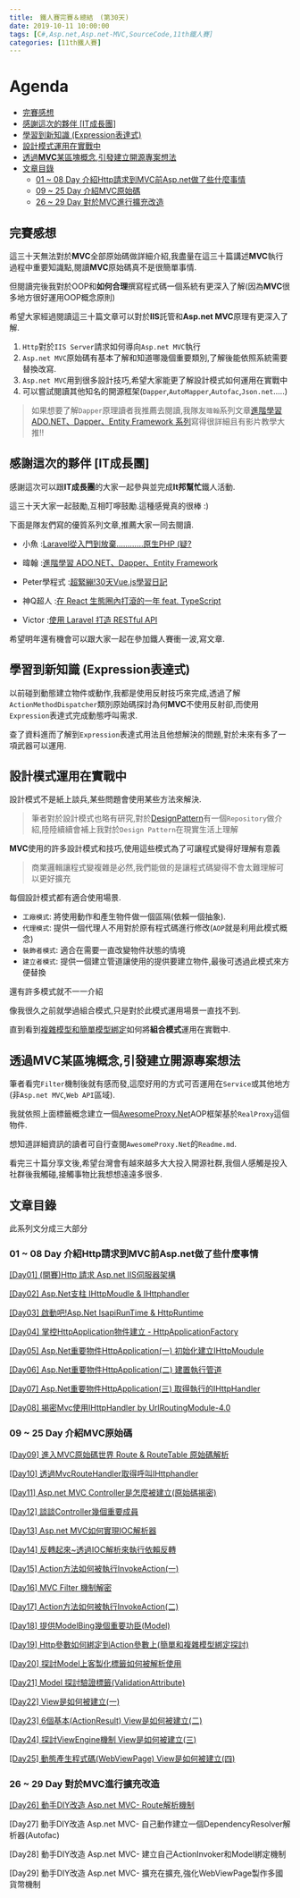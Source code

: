 ```yaml
---
title:　鐵人賽完賽＆總結　(第30天)
date: 2019-10-11 10:00:00
tags: [C#,Asp.net,Asp.net-MVC,SourceCode,11th鐵人賽]
categories: [11th鐵人賽]
---
```


# Agenda<!-- omit in toc -->
- [完賽感想](#%e5%ae%8c%e8%b3%bd%e6%84%9f%e6%83%b3)
- [感謝這次的夥伴 [IT成長團]](#%e6%84%9f%e8%ac%9d%e9%80%99%e6%ac%a1%e7%9a%84%e5%a4%a5%e4%bc%b4-it%e6%88%90%e9%95%b7%e5%9c%98)
- [學習到新知識 (Expression表達式)](#%e5%ad%b8%e7%bf%92%e5%88%b0%e6%96%b0%e7%9f%a5%e8%ad%98-expression%e8%a1%a8%e9%81%94%e5%bc%8f)
- [設計模式運用在實戰中](#%e8%a8%ad%e8%a8%88%e6%a8%a1%e5%bc%8f%e9%81%8b%e7%94%a8%e5%9c%a8%e5%af%a6%e6%88%b0%e4%b8%ad)
- [透過**MVC**某區塊概念,引發建立開源專案想法](#%e9%80%8f%e9%81%8emvc%e6%9f%90%e5%8d%80%e5%a1%8a%e6%a6%82%e5%bf%b5%e5%bc%95%e7%99%bc%e5%bb%ba%e7%ab%8b%e9%96%8b%e6%ba%90%e5%b0%88%e6%a1%88%e6%83%b3%e6%b3%95)
- [文章目錄](#%e6%96%87%e7%ab%a0%e7%9b%ae%e9%8c%84)
  - [01 ~ 08 Day 介紹Http請求到MVC前Asp.net做了些什麼事情](#01--08-day-%e4%bb%8b%e7%b4%b9http%e8%ab%8b%e6%b1%82%e5%88%b0mvc%e5%89%8daspnet%e5%81%9a%e4%ba%86%e4%ba%9b%e4%bb%80%e9%ba%bc%e4%ba%8b%e6%83%85)
  - [09 ~ 25 Day 介紹MVC原始碼](#09--25-day-%e4%bb%8b%e7%b4%b9mvc%e5%8e%9f%e5%a7%8b%e7%a2%bc)
  - [26 ~ 29 Day 對於MVC進行擴充改造](#26--29-day-%e5%b0%8d%e6%96%bcmvc%e9%80%b2%e8%a1%8c%e6%93%b4%e5%85%85%e6%94%b9%e9%80%a0)

## 完賽感想

這三十天無法對於**MVC**全部原始碼做詳細介紹,我盡量在這三十篇講述**MVC**執行過程中重要知識點,閱讀**MVC**原始碼真不是很簡單事情.

但閱讀完後我對於OOP和**如何合理**撰寫程式碼一個系統有更深入了解(因為**MVC**很多地方很好運用OOP概念原則)

希望大家經過閱讀這三十篇文章可以對於**IIS**託管和**Asp.net MVC**原理有更深入了解.

1. `Http`對於`IIS Server`請求如何導向`Asp.net MVC`執行
2. `Asp.net MVC`原始碼有基本了解和知道哪幾個重要類別,了解後能依照系統需要替換改寫.
3. `Asp.net MVC`用到很多設計技巧,希望大家能更了解設計模式如何運用在實戰中
4. 可以嘗試閱讀其他知名的開源框架(`Dapper`,`AutoMapper`,`Autofac`,`Json.net`.....)

> 如果想要了解`Dapper`原理讀者我推薦去閱讀,我隊友`暐翰`系列文章[進階學習 ADO.NET、Dapper、Entity Framework 系列](https://ithelp.ithome.com.tw/articles/10215127)寫得很詳細且有影片教學大推!!

## 感謝這次的夥伴 [IT成長團]

感謝這次可以跟**IT成長團**的大家一起參與並完成**It邦幫忙**鐵人活動.

這三十天大家一起鼓勵,互相叮嚀鼓勵.這種感覺真的很棒 :)

下面是隊友們寫的優質系列文章,推薦大家一同去閱讀.

* 小魚 :[Laravel從入門到放棄…………原生PHP (疑?](https://ithelp.ithome.com.tw/users/20105694/ironman/2139)

* 暐翰 :[進階學習 ADO.NET、Dapper、Entity Framework ](https://ithelp.ithome.com.tw/users/20105988/ironman/2161)

* Peter學程式 :[超緊繃!30天Vue.js學習日記](https://ithelp.ithome.com.tw/users/20110850/ironman/2171)

* 神Q超人 :[在 React 生態圈內打滾的一年 feat. TypeScript](https://ithelp.ithome.com.tw/users/20106935/ironman/2188)

* Victor :[使用 Laravel 打造 RESTful API](https://ithelp.ithome.com.tw/users/20105865/ironman/2466)

希望明年還有機會可以跟大家一起在參加鐵人賽衝一波,寫文章.

## 學習到新知識 (Expression表達式)

以前碰到動態建立物件或動作,我都是使用反射技巧來完成,透過了解`ActionMethodDispatcher`類別原始碼探討為何**MVC**不使用反射卻,而使用`Expression`表達式完成動態呼叫需求.

查了資料進而了解到`Expression`表達式用法且他想解決的問題,對於未來有多了一項武器可以運用.

## 設計模式運用在實戰中

設計模式不是紙上談兵,某些問題會使用某些方法來解決.

> 筆者對於設計模式也略有研究,對於[DesignPattern](https://github.com/isdaniel/DesignPattern)有一個`Repository`做介紹,陸陸續續會補上我對於`Design Pattern`在現實生活上理解

**MVC**使用的許多設計模式和技巧,使用這些模式為了可讓程式變得好理解有意義

> 商業邏輯讓程式變複雜是必然,我們能做的是讓程式碼變得不會太難理解可以更好擴充

每個設計模式都有適合使用場景.

* `工廠模式`: 將使用動作和產生物件做一個區隔(依賴一個抽象).
* `代理模式`: 提供一個代理人不用對於原有程式碼進行修改(`AOP`就是利用此模式概念)
* `裝飾者模式`: 適合在需要一直改變物件狀態的情境
* `建立者模式`: 提供一個建立管道讓使用的提供要建立物件,最後可透過此模式來方便替換

還有許多模式就不一一介紹

像我很久之前就學過組合模式,只是對於此模式運用場景一直找不到.

直到看到[複雜模型和簡單模型綁定](https://ithelp.ithome.com.tw/articles/10222831#response-311747)如何將**組合模式**運用在實戰中.

## 透過**MVC**某區塊概念,引發建立開源專案想法

筆者看完`Filter`機制後就有感而發,這麼好用的方式可否運用在`Service`或其他地方(非`Asp.net MVC`,`Web API`區域).

我就依照上面標籤概念建立一個[AwesomeProxy.Net](https://github.com/isdaniel/AwesomeProxy.Net)AOP框架基於`RealProxy`這個物件.

想知道詳細資訊的讀者可自行查閱`AwesomeProxy.Net`的`Readme.md`.

看完三十篇分享文後,希望台灣會有越來越多大大投入開源社群,我個人感觸是投入社群後我觸碰,接觸事物比我想想遠遠多很多.

## 文章目錄

此系列文分成三大部分

### 01 ~ 08 Day 介紹Http請求到MVC前Asp.net做了些什麼事情

[[Day01] (開賽)Http 請求 Asp.net IIS伺服器架構](https://ithelp.ithome.com.tw/articles/10214877)

[[Day02] Asp.Net支柱 IHttpMoudle & IHttphandler](https://ithelp.ithome.com.tw/articles/10214999)

[[Day03] 啟動吧!Asp.Net IsapiRunTime & HttpRuntime](https://ithelp.ithome.com.tw/articles/10215221)

[[Day04] 掌控HttpApplication物件建立 - HttpApplicationFactory](https://ithelp.ithome.com.tw/articles/10215400)

[[Day05] Asp.Net重要物件HttpApplication(一) 初始化建立IHttpMoudule](https://ithelp.ithome.com.tw/articles/10215676)

[[Day06] Asp.Net重要物件HttpApplication(二) 建置執行管道](https://ithelp.ithome.com.tw/articles/10216299)

[[Day07] Asp.Net重要物件HttpApplication(三) 取得執行的IHttpHandler](https://ithelp.ithome.com.tw/articles/10216960)

[[Day08] 揭密Mvc使用IHttpHandler by UrlRoutingModule-4.0](https://ithelp.ithome.com.tw/articles/10217375)

### 09 ~ 25 Day 介紹MVC原始碼

[[Day09] 進入MVC原始碼世界 Route & RouteTable 原始碼解析](https://ithelp.ithome.com.tw/articles/10217973)

[[Day10] 透過MvcRouteHandler取得呼叫IHttphandler](https://ithelp.ithome.com.tw/articles/10218521)

[[Day11] Asp.net MVC Controller是怎麼被建立(原始碼揭密)](https://ithelp.ithome.com.tw/articles/10219020)

[[Day12] 談談Controller幾個重要成員](https://ithelp.ithome.com.tw/articles/10219477)

[[Day13] Asp.net MVC如何實現IOC解析器](https://ithelp.ithome.com.tw/articles/10219981)

[[Day14] 反轉起來~透過IOC解析來執行依賴反轉](https://ithelp.ithome.com.tw/articles/10220510)

[[Day15] Action方法如何被執行InvokeAction(一)](https://ithelp.ithome.com.tw/articles/10220964)

[[Day16] MVC Filter 機制解密](https://ithelp.ithome.com.tw/articles/10221403)

[[Day17] Action方法如何被執行InvokeAction(二)](https://ithelp.ithome.com.tw/articles/10221908)

[[Day18] 提供ModelBing幾個重要功臣(Model)](https://ithelp.ithome.com.tw/articles/10222341)

[[Day19] Http參數如何綁定到Action參數上(簡單和複雜模型綁定探討)](https://ithelp.ithome.com.tw/articles/10222831)

[[Day20] 探討Model上客製化標籤如何被解析使用](https://ithelp.ithome.com.tw/articles/10223247)

[[Day21] Model 探討驗證標籤(ValidationAttribute)](https://ithelp.ithome.com.tw/articles/10223704)

[[Day22] View是如何被建立(一)](https://ithelp.ithome.com.tw/articles/10224092)

[[Day23] 6個基本(ActionResult) View是如何被建立(二)](https://ithelp.ithome.com.tw/articles/10224542)

[[Day24] 探討ViewEngine機制 View是如何被建立(三)](https://ithelp.ithome.com.tw/articles/10224865)

[[Day25] 動態產生程式碼(WebViewPage) View是如何被建立(四)](https://ithelp.ithome.com.tw/articles/10225229)

### 26 ~ 29 Day 對於MVC進行擴充改造

[[Day26] 動手DIY改造 Asp.net MVC- Route解析機制](https://ithelp.ithome.com.tw/articles/10225616)

[Day27] 動手DIY改造 Asp.net MVC- 自己動作建立一個DependencyResolver解析器(Autofac)

[Day28] 動手DIY改造 Asp.net MVC- 建立自己ActionInvoker和Model綁定機制

[Day29] 動手DIY改造 Asp.net MVC- 擴充在擴充,強化WebViewPage製作多國貨幣機制
